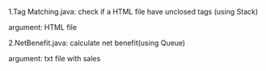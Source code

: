 1.Tag Matching.java: check if a HTML file have unclosed tags (using Stack)

argument: HTML file

2.NetBenefit.java: calculate net benefit(using Queue)

argument: txt file with sales
